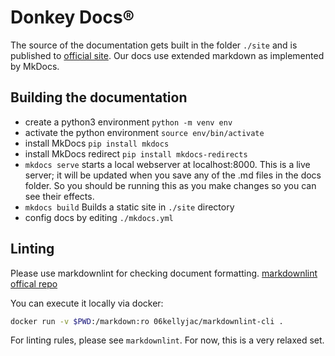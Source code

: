 
<!-- markdownlint-disable MD026 -->
# Donkey Docs&reg;
<!-- markdownlint-restore -->

The source of the documentation gets built in the folder `./site` and is
published to [official site](http://docs.donkeycar.com/).
Our docs use extended markdown as implemented by MkDocs.

## Building the documentation

* create a python3 environment `python -m venv env`
* activate the python environment `source env/bin/activate`
* install MkDocs `pip install mkdocs`
* install MkDocs redirect `pip install mkdocs-redirects`
* `mkdocs serve` starts a local webserver at localhost:8000. This is a live server; it will be updated when you save any of the .md files in the docs folder.  So you should be running this as you make changes so you can see their effects.
* `mkdocs build` Builds a static site in `./site` directory
* config docs by editing `./mkdocs.yml`

## Linting

Please use markdownlint for checking document formatting.
[markdownlint offical repo](https://github.com/DavidAnson/markdownlint)

You can execute it locally via docker:

```bash
docker run -v $PWD:/markdown:ro 06kellyjac/markdownlint-cli .
```

For linting rules, please see `markdownlint`. For now, this is a very relaxed set.
